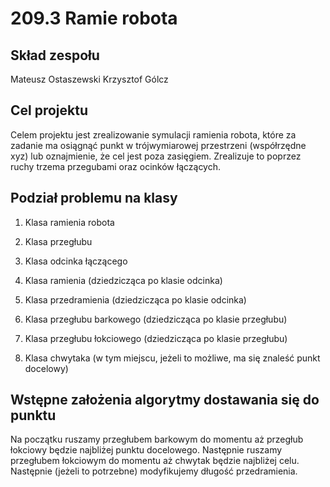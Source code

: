 # 209.3 Ramie robota

## Skład zespołu
Mateusz Ostaszewski
Krzysztof Gólcz

## Cel projektu

Celem projektu jest zrealizowanie symulacji ramienia robota, które za zadanie ma osiągnąć punkt w trójwymiarowej przestrzeni (współrzędne xyz) lub oznajmienie, że cel jest poza zasięgiem.
Zrealizuje to poprzez ruchy trzema przegubami oraz ocinków łączących.

## Podział problemu na klasy

1. Klasa ramienia robota

2. Klasa przegłubu

3. Klasa odcinka łączącego

4. Klasa ramienia (dziedzicząca po klasie odcinka)

5. Klasa przedramienia (dziedzicząca po klasie odcinka)

6. Klasa przegłubu barkowego (dziedzicząca po klasie przegłubu)

7. Klasa przegłubu łokciowego (dziedzicząca po klasie przegłubu)

8. Klasa chwytaka (w tym miejscu, jeżeli to możliwe, ma się znaleść punkt docelowy)

## Wstępne założenia algorytmy dostawania się do punktu

Na początku ruszamy przegłubem barkowym do momentu aż przegłub łokciowy będzie najbliżej punktu docelowego.
Następnie ruszamy przegłubem łokciowym do momentu aż chwytak będzie najbliżej celu.
Następnie (jeżeli to potrzebne) modyfikujemy długość przedramienia.
